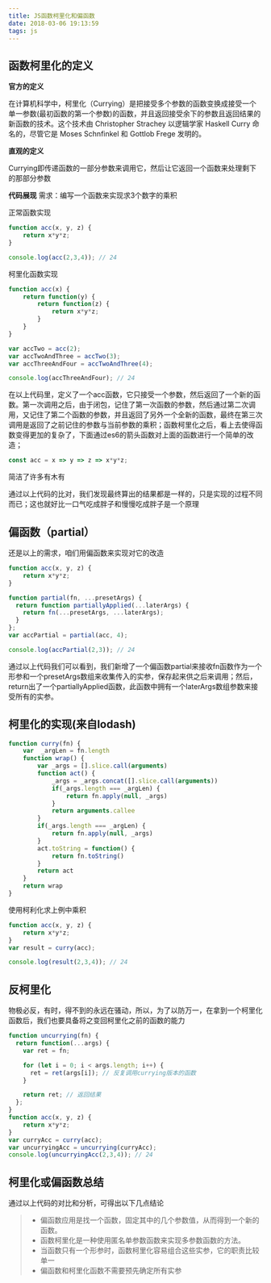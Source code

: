 ```yaml
---
title: JS函数柯里化和偏函数
date: 2018-03-06 19:13:59
tags: js
---
```


## 函数柯里化的定义

**官方的定义**

在计算机科学中，柯里化（Currying）是把接受多个参数的函数变换成接受一个单一参数(最初函数的第一个参数)的函数，并且返回接受余下的参数且返回结果的新函数的技术。这个技术由 Christopher Strachey 以逻辑学家 Haskell Curry 命名的，尽管它是 Moses Schnfinkel 和 Gottlob Frege 发明的。

<!-- more -->
**直观的定义**

Currying即传递函数的一部分参数来调用它，然后让它返回一个函数来处理剩下的那部分参数

**代码展现**
需求：编写一个函数来实现求3个数字的乘积

正常函数实现
```javascript
function acc(x, y, z) {
	return x*y*z;
}

console.log(acc(2,3,4)); // 24
```
柯里化函数实现

```javascript
function acc(x) {
    return function(y) {
        return function(z) {
            return x*y*z;
        }
    }
}

var accTwo = acc(2);
var accTwoAndThree = accTwo(3);
var accThreeAndFour = accTwoAndThree(4);

console.log(accThreeAndFour); // 24
```
在以上代码里，定义了一个acc函数，它只接受一个参数，然后返回了一个新的函数。第一次调用之后，由于闭包，记住了第一次函数的参数，然后通过第二次调用，又记住了第二个函数的参数，并且返回了另外一个全新的函数，最终在第三次调用是返回了之前记住的参数与当前参数的乘积；函数柯里化之后，看上去使得函数变得更加的复杂了，下面通过es6的箭头函数对上面的函数进行一个简单的改造；

```javascript
const acc = x => y => z => x*y*z;
```

简洁了许多有木有

通过以上代码的比对，我们发现最终算出的结果都是一样的，只是实现的过程不同而已；这也就好比一口气吃成胖子和慢慢吃成胖子是一个原理


## 偏函数（partial）

还是以上的需求，咱们用偏函数来实现对它的改造

```javascript
function acc(x, y, z) {
	return x*y*z;
}

function partial(fn, ...presetArgs) {
  return function partiallyApplied(...laterArgs) {
    return fn(...presetArgs, ...laterArgs);
  }
};
var accPartial = partial(acc, 4);

console.log(accPartial(2,3)); // 24
```
通过以上代码我们可以看到，我们新增了一个偏函数partial来接收fn函数作为一个形参和一个presetArgs数组来收集传入的实参，保存起来供之后来调用；然后，return出了一个partiallyApplied函数，此函数中拥有一个laterArgs数组参数来接受所有的实参。


## 柯里化的实现(来自lodash)

```javascript
function curry(fn) {
    var  _argLen = fn.length
    function wrap() {
        var _args = [].slice.call(arguments)
        function act() {
            _args = _args.concat([].slice.call(arguments))
            if(_args.length === _argLen) {
                return fn.apply(null, _args)
            }
            return arguments.callee
        }
        if(_args.length === _argLen) {
            return fn.apply(null, _args)
        }
        act.toString = function() {
            return fn.toString()
        }
        return act
    }
    return wrap
}
```
使用柯利化求上例中乘积

```javascript
function acc(x, y, z) {
	return x*y*z;
}
var result = curry(acc);

console.log(result(2,3,4)); // 24
```

## 反柯里化
物极必反，有时，得不到的永远在骚动，所以，为了以防万一，在拿到一个柯里化函数后，我们也要具备将之变回柯里化之前的函数的能力

```javascript
function uncurrying(fn) {
  return function(...args) {
    var ret = fn;

    for (let i = 0; i < args.length; i++) {
      ret = ret(args[i]); // 反复调用currying版本的函数
    }

    return ret; // 返回结果
  };
}
function acc(x, y, z) {
	return x*y*z;
}
var curryAcc = curry(acc);
var uncurryingAcc = uncurrying(curryAcc);
console.log(uncurryingAcc(2,3,4)); // 24
```
## 柯里化或偏函数总结
通过以上代码的对比和分析，可得出以下几点结论
> * 偏函数应用是找一个函数，固定其中的几个参数值，从而得到一个新的函数。
> * 函数柯里化是一种使用匿名单参数函数来实现多参数函数的方法。
> * 当函数只有一个形参时，函数柯里化容易组合这些实参，它的职责比较单一
> * 偏函数和柯里化函数不需要预先确定所有实参
